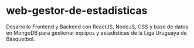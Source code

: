 # web-gestor-de-estadisticas
Desarrollo Frontend y Backend con ReactJS, NodeJS, CSS y base de datos en MongoDB para gestionar equipos y estadísticas de la Liga Uruguaya de Básquetbol.
